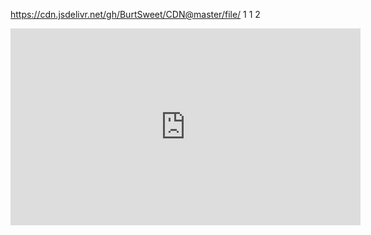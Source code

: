 https://cdn.jsdelivr.net/gh/BurtSweet/CDN@master/file/
1
1
2
<iframe width="560" height="315" src="https://www.youtube-nocookie.com/embed/8y638EHXkso" title="YouTube video player" frameborder="0" allow="accelerometer; autoplay; clipboard-write; encrypted-media; gyroscope; picture-in-picture" allowfullscreen>
